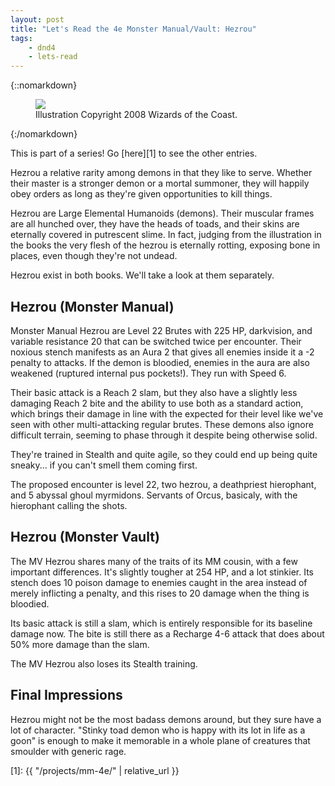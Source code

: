 ```yaml
---
layout: post
title: "Let's Read the 4e Monster Manual/Vault: Hezrou"
tags:
    - dnd4
    - lets-read
---
```


{::nomarkdown}
<figure class=center>
  <img src="{{ "/assets/wir-mm-4e-hezrou.png" | absolute_url }}"/>
  <figcaption>Illustration Copyright 2008 Wizards of the Coast.</figcaption>
</figure>
{:/nomarkdown}

This is part of a series! Go [here][1] to see the other entries.

Hezrou a relative rarity among demons in that they like to serve. Whether their
master is a stronger demon or a mortal summoner, they will happily obey orders
as long as they're given opportunities to kill things.

Hezrou are Large Elemental Humanoids (demons). Their muscular frames are all
hunched over, they have the heads of toads, and their skins are eternally
covered in putrescent slime. In fact, judging from the illustration in the books
the very flesh of the hezrou is eternally rotting, exposing bone in places, even
though they're not undead.

Hezrou exist in both books. We'll take a look at them separately.

## Hezrou (Monster Manual)

Monster Manual Hezrou are Level 22 Brutes with 225 HP, darkvision, and variable
resistance 20 that can be switched twice per encounter. Their noxious stench
manifests as an Aura 2 that gives all enemies inside it a -2 penalty to
attacks. If the demon is bloodied, enemies in the aura are also weakened
(ruptured internal pus pockets!). They run with Speed 6.

Their basic attack is a Reach 2 slam, but they also have a slightly less
damaging Reach 2 bite and the ability to use both as a standard action, which
brings their damage in line with the expected for their level like we've seen
with other multi-attacking regular brutes. These demons also ignore difficult
terrain, seeming to phase through it despite being otherwise solid.

They're trained in Stealth and quite agile, so they could end up being quite
sneaky... if you can't smell them coming first.

The proposed encounter is level 22, two hezrou, a deathpriest hierophant, and 5
abyssal ghoul myrmidons. Servants of Orcus, basicaly, with the hierophant
calling the shots.

## Hezrou (Monster Vault)

The MV Hezrou shares many of the traits of its MM cousin, with a few important
differences. It's slightly tougher at 254 HP, and a lot stinkier. Its stench
does 10 poison damage to enemies caught in the area instead of merely inflicting
a penalty, and this rises to 20 damage when the thing is bloodied.

Its basic attack is still a slam, which is entirely responsible for its baseline
damage now. The bite is still there as a Recharge 4-6 attack that does about 50%
more damage than the slam.

The MV Hezrou also loses its Stealth training.

## Final Impressions

Hezrou might not be the most badass demons around, but they sure have a lot of
character. "Stinky toad demon who is happy with its lot in life as a goon" is
enough to make it memorable in a whole plane of creatures that smoulder with
generic rage.

[1]: {{ "/projects/mm-4e/" | relative_url }}
